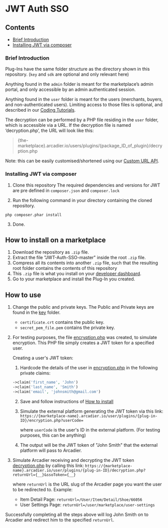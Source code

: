 # JWT Auth SSO

## Contents
* [Brief Introduction]()
* [Installing JWT via composer]()


### Brief Introduction
Plug-Ins have the same folder structure as the directory shown in this repository. (`key` and `sdk` are optional and only relevant here)

Anything found in the `admin` folder is meant for the marketplace’s admin portal, and only accessible by an admin authenticated session.

Anything found in the `user` folder is meant for the users (merchants, buyers, and non-authenticated users). Limiting access to those files is optional, and described in our [Coding Tutorials](https://github.com/Arcadier/Coding-Tutorials/blob/master/Selecting%20on%20which%20page%20and%20for%20which%20user%20my%20code%20executes.md).

The decryption can be performed by a PHP file residing in the `user` folder, which is accessible via a URL. If the decryption file is named ‘decryption.php’, the URL will look like this:

> {the-marketplace}.arcadier.io/users/plugins/{package_ID_of_plugin}/decryption.php

Note: this can be easily customised/shortened using our [Custom URL API](https://apiv2.arcadier.com/?version=latest#4b934939-cd65-4ed0-aee9-3b15de47904b).

### Installing JWT via composer
1. Clone this repository
The required dependencies and versions for JWT are pre defined in `composer.json` and `composer.lock`

2. Run the following command in your directory containing the cloned repository.

```
php composer.phar install
```

3. Done.

## How to install on a marketplace
1. Download the repository as `.zip` file.
2. Extract the file "JWT-Auth-SSO-master" inside the root `.zip` file.
3. Compress all its contents into another `.zip` file, such that the resulting root folder contains the contents of this repository
4. This `.zip` file is what you install on your [developer dashboard](https://dashboard.sandbox.arcadier.io).
5. Go to your marketplace and install the Plug-In you created.

## How to use

1. Change the public and private keys. The Public and Private keys are found in the [key]() folder.
    * `certificate.crt` contains the public key.
    * `secret_pem_file.pem` contains the private key.

2. For testing purposes, the file [encryption.php]() was created, to simulate encryption. This PHP file simply creates a JWT token for a specified user.

    Creating a user's JWT token:

    1. Hardcode the details of the user in [encryption.php]() in the following private claims:

    ```php
    ->claim('first_name', 'John')
    ->claim('last_name', 'Smith')
    ->claim('email', 'johnsmith@gmail.com')
    ```

    2. Save and follow instructions of [How to install]()

    3. Simulate the external platform generating the JWT token via this link: `https://{marketplace-name}.arcadier.io/user/plugins/{plug-in-ID}/encryption.php?userCode=`

        where `userCode` is the user's ID in the external platform. (For testing purposes, this can be anything)

    4. The output will be the JWT token of "John Smith" that the external platform will pass to Arcadier.

3. Simulate Arcadier receiving and decrypting the JWT token [decryption.php]() by calling this link: `https://{marketplace-name}.arcadier.io/user/plugins/{plug-in-ID}/decryption.php?returnUrl={__}&ssoToken={__}`


    where `returnUrl` is the URL slug of the Arcadier page you want the user to be redirected to. Example:

    * Item Detail Page: `returnUrl=/User/Item/Detail/Shoe/66056`
    * User Settings Page: `returnUrl=/user/marketplace/user-settings`
    
Successfully completing all the steps above will log John Smith on to Arcadier and redirect him to the specified `returnUrl`.
